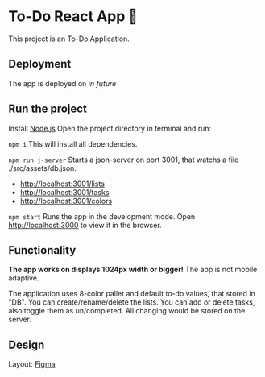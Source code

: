 # To-Do React App :bookmark_tabs:

This project is an To-Do Application.

## Deployment

The app is deployed on *in future*

## Run the project

Install [Node.js](https://nodejs.org/en/download/)
Open the project directory in terminal and run:

`npm i`
This will install all dependencies.

`npm run j-server`
Starts a json-server on port 3001, that watchs a file ./src/assets/db.json.
- [http://localhost:3001/lists](http://localhost:3001/lists)
- [http://localhost:3001/tasks](http://localhost:3001/tasks)
- [http://localhost:3001/colors](http://localhost:3001/colors)

`npm start`
Runs the app in the development mode.
Open [http://localhost:3000](http://localhost:3000) to view it in the browser.

## Functionality

**The app works on displays 1024px width or bigger!**
The app is not mobile adaptive.

The application uses 8-color pallet and default to-do values, that stored in "DB". You can create/rename/delete the lists. You can add or delete tasks, also toggle them as un/completed. All changing would be stored on the server.

## Design

Layout: [Figma](https://www.figma.com/file/OP7oFTNqV8tPZyh2zSgCaX/Todo-ReactJS?node-id=0%3A1)